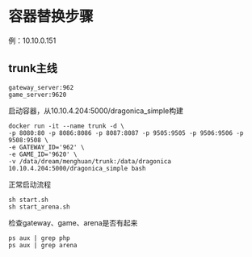 # 容器替换步骤
例：10.10.0.151

## trunk主线
```
gateway_server:962 
game_server:9620
```

启动容器，从10.10.4.204:5000/dragonica_simple构建
```
docker run -it --name trunk -d \
-p 8080:80 -p 8086:8086 -p 8087:8087 -p 9505:9505 -p 9506:9506 -p 9508:9508 \
-e GATEWAY_ID='962' \
-e GAME_ID='9620' \
-v /data/dream/menghuan/trunk:/data/dragonica 10.10.4.204:5000/dragonica_simple bash 
```

正常启动流程
```
sh start.sh 
sh start_arena.sh 
```

检查gateway、game、arena是否有起来

```
ps aux | grep php
ps aux | grep arena
```
